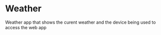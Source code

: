 # Weather

Weather app that shows the curent weather and the device being used to access the web app
